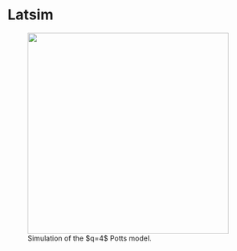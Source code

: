 # Latsim

<p align="center">
<figure>
<img src="https://user-images.githubusercontent.com/49154901/113180001-87e67b00-9250-11eb-99c8-26eca989bf41.png" width="400" height="400" margin-left=auto/>
<figcaption> Simulation of the $q=4$ Potts model. </figcaption>
</figure>
</p>
